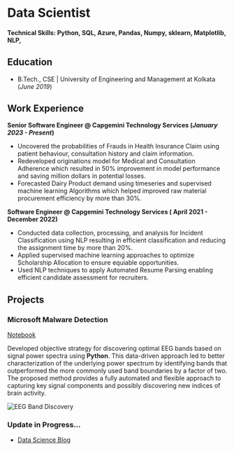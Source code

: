 # Data Scientist

#### Technical Skills: Python, SQL, Azure, Pandas, Numpy, sklearn, Matplotlib, NLP, 

## Education
 			        		
- B.Tech., CSE | University of Engineering and Management at Kolkata (_June 2019_)

## Work Experience
**Senior Software Engineer @ Capgemini Technology Services (_January 2023 - Present_)**
- Uncovered the probabilities of Frauds in Health Insurance Claim using patient behaviour, consultation history and claim information. 
- Redeveloped originations model for Medical and Consultation Adherence which resulted in 50% improvement in model performance and saving million dollars in potential losses.
- Forecasted Dairy Product demand using timeseries and supervised machine learning Algorithms which helped improved raw material procurement efficiency by more than 30%.
  

**Software Engineer @ Capgemini Technology Services ( April 2021 - December 2022)**
- Conducted data collection, processing, and analysis for Incident Classification using NLP resulting in efficient classification and reducing the assignment time by more than 20%. 
- Applied supervised machine learning approaches to optimize Scholarship Allocation to ensure equiable opportunities.
- Used NLP techniques to apply Automated Resume Parsing enabling efficient candidate assessment for recruiters.


## Projects
### Microsoft Malware Detection
[Notebook](https://github.com/yoanand/DS-ML/blob/main/Projects/Microsoft%20Malware%20Detection)

Developed objective strategy for discovering optimal EEG bands based on signal power spectra using **Python**. This data-driven approach led to better characterization of the underlying power spectrum by identifying bands that outperformed the more commonly used band boundaries by a factor of two. The proposed method provides a fully automated and flexible approach to capturing key signal components and possibly discovering new indices of brain activity.

![EEG Band Discovery](/assets/img/eeg_band_discovery.jpeg)

### Update in Progress...


- [Data Science Blog](https://medium.com/@shawhin)
